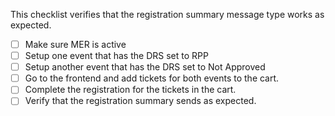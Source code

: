 This checklist verifies that the registration summary message type works as expected.
 
 * [ ] Make sure MER is active
 * [ ] Setup one event that has the DRS set to RPP
 * [ ] Setup another event that has the DRS set to Not Approved
 * [ ] Go to the frontend and add tickets for both events to the cart.
 * [ ] Complete the registration for the tickets in the cart.
 * [ ] Verify that the registration summary sends as expected.